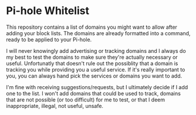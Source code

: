 # Pi-hole Whitelist
This repository contains a list of domains you might want to allow after adding your block lists.
The domains are already formatted into a command, ready to be applied to your Pi-hole.

I will never knowingly add advertising or tracking domains and I always do my best to test the domains to make sure they're actually necessary or useful.
Unfortunatly that doesn't rule out the possiblity that a domain is tracking you while providing you a useful service. If it's really important to you, you can always hand pick the services or domains you want to add.

I'm fine with receiving suggestions/requests, but I ultimately decide if I add one to the list. I won't add domains that could be used to track, domains that are not possible (or too difficult) for me to test, or that I deem inappropriate, illegal, not useful, unsafe.
